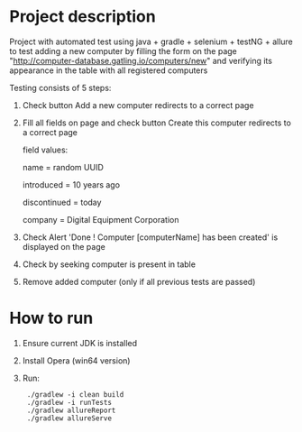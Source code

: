 # Project description

Project with automated test using java + gradle + selenium + testNG + allure to test adding a new computer by filling the form on the page
"http://computer-database.gatling.io/computers/new" and verifying its appearance in the table with all registered
computers

Testing consists of 5 steps:
1. Check button Add a new computer redirects to a correct page
2. Fill all fields on page and check button Create this computer redirects to a correct page

    field values:

    name = random UUID

    introduced = 10 years ago

    discontinued = today

    company = Digital Equipment Corporation
3. Check Alert 'Done ! Computer [computerName] has been created' is displayed on the page
4. Check by seeking computer is present in table
5. Remove added computer (only if all previous tests are passed)
   
# How to run
1. Ensure current JDK is installed
2. Install Opera (win64 version)
3. Run:
   
        ./gradlew -i clean build 
        ./gradlew -i runTests   
        ./gradlew allureReport      
        ./gradlew allureServe
